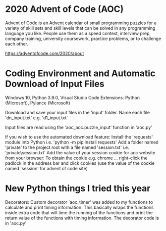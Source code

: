 # 2020 Advent of Code (AOC)
Advent of Code is an Advent calendar of small programming puzzles for a variety of skill sets and skill levels that can be solved in any programming language you like. People use them as a speed contest, interview prep, company training, university coursework, practice problems, or to challenge each other.

https://adventofcode.com/2020/about

# Coding Environment and Automatic Download of Input Files
Windows 10,
Python 3.9.0,
Visual Studio Code
    Extensions:
        Python (Microsoft),
        Pylance (Microsoft)

Download and save your input files in the 'input' folder.
    Name each file 'dn_input.txt' e.g. 'd1_input.txt'

Input files are read using the 'aoc_aoc.puzzle_input' function in 'aoc.py'

If you wish to use the automated download feature:
    Install the 'requests' module into Python i.e. 'python -m pip install requests'
    Add a folder named 'private' to the project root with a file named 'session.txt' i.e. 'private\session.txt'
    Add the value of your session cookie for aoc website from your browser:
        To obtain the cookie e.g. chrome ... right-click the padlock in the address bar and click cookies (use the value of the cookie named 'session' for advent of code site)

# New Python things I tried this year
Decorators: Custom decorator 'aoc_timer' was added to my functions to calculate and print timing information. This basically wraps the functions inside extra code that will time the running of the functions and print the return value of the functions with timing information. The decorator code is in 'aoc.py'



